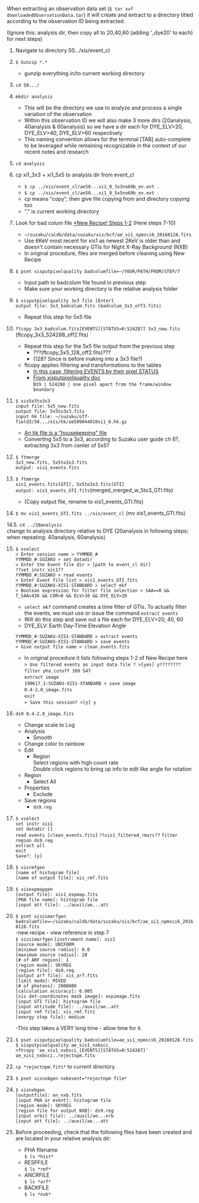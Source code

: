 When extracting an observation data set (`$ tar xvf downloadedObservationData.tar`) it will create and extract to a directory titled according to the observation ID being extracted.

(Ignore this: analysis dir, then copy all to 20,40,60 (adding '_dye20' to each) for next steps)

1. Navigate to directory 50.../xis/event_cl
2. `$ Gunzip *.*`
	- gunzip everything in/to current working directory
3. `cd 50.../`
4. `mkdir analysis`
	- This will be the directory we use to analyze and process a single variation of the observation
	- Within this observation ID we will also make 3 more dirs (20analysis, 40analysis & 60analysis) so we have a dir each for DYE\_ELV>20, DYE\_ELV>40, DYE\_ELV>60 respectively
	- This naming convention allows for the terminal [TAB] auto-complete to be leveraged while remaining recognizable in the context of our recent notes and research
5. `cd analysis`
6. cp xi1\_3x3 + xi1\_5x5 to analysis dir from event_cl  
	- `$ cp ../xis/event_cl/ae50...xi1_0_3x3no69b_ev.evt .`  
	- `$ cp ../xis/event_cl/ae50...xi1_0_5x5no69b_ev.evt .`  
	- cp means "copy", then give file copying from and directory copying too
	- "." is current working directory
7. Look for bad colum file [*New Recipe! Steps 1-2](https://heasarc.gsfc.nasa.gov/docs/suzaku/analysis/xisnxbnew.html) (Here steps 7-10)   
	- `~/suzaku/caldb/data/suzaku/xis/bcf/ae_xi1_npmsci6_20160128.fits`  
	- Use 6KeV most recent for xis1 as newest 2KeV is older than and doesn't contain necessary GTIs for Night X-Ray Background  (NXB)  
	- In original procedure, files are merged before cleaning using New Recipe
8. `$ pset xisputpixelquality badcolumfile=~/YOUR/PATH/FROM/STEP/7`
	- Input path to badcolum file found in previous step
	- Make sure your working directory is the relative analysis folder
9. `$ xisputpixelquality 3x3 file [Enter]`  
	`output file: 3x3_badcolum.fits (badcolum_3x3_off3.fits)`
	- Repeat this step for 5x5 file
10. `ftcopy 3x3_badcolum.fits[EVENTS][STATUS=0:524287] 3x3_new.fits`   (ftcopy\_3x3\_524288\_off2.fits) `
	- Repeat this step for the 5x5 file output from the previous step  
		+ ???(ftcopy\_5x5\_128_off2.fits)???
		+ (128? Since is before making into a 3x3 file?)
	- ftcopy applies filtering and transformations to the tables
		+ [In this case, filtering EVENTS by their pixel STATUS](https://heasarc.nasa.gov/docs/suzaku/processing/criteria_xis.html)
		+ [From xisputpixelquality doc](https://heasarc.gsfc.nasa.gov/lheasoft/ftools/headas/xisputpixelquality.txt)  
			`B19 | 524288 | one pixel apart from the frame/window boundary`

11. 
	`$ xis5x5to3x3`  
	`input file: 5x5_new.fits`  
	`output file: 5x5to3x3.fits`  
	`input hk file: ~/suzaku/off-field3/50.../xis/hk/ae509044010xi1_0.hk.gz`  
	- [An hk file is a "housekeeping" file](https://heasarc.gsfc.nasa.gov/lheasoft/ftools/heasarc.html)
	- Converting 5x5 to a 3x3, according to Suzaku user guide ch 6?, extracting 3x3 from center of 5x5?
12. `$ ftmerge`  
	`3x3_new.fits, 5x5to3x3.fits`  
	`output: xis1_events.fits`  
13. `$ ftmerge`  
	``xis1_events.fits[GTI], 5x5to3x3.fits[GTI]``  
	`output: xis1_events_GTI.fits`(merged\_merged\_w\_5to3\_GTI.fits)  
	- (Copy output file, rename to xis1_events\_GTI.fits)
14. `$ mv xis1_events_GTI.fits ../xis/event_cl`  (mv xis1\_events\_GTI.fits)

  14.5. `cd ../20analysis`  
  change to analysis directory relative to DYE (20analysis in following steps; when repeating: 40analysis, 60analysis)

15. `$ xselect`  
	`> Enter session name > YYMMDD_#`  
	`YYMMDD_#:SUZAKU > set datadir`  
	`> Enter the Event file dir > [path to event_cl dir]`  
	`??set instr xis1??`  
	`YYMMDD_#:SUZAKU > read events`  
	`> Enter Event file list > xis1_events_GTI.fits`  
	`YYMMDD_#:SUZAKU-XIS1-STANDARD > select mkf`  
	`> Boolean expression for filter file selection > SAA==0 && T_SAA>436 && COR>8 && ELV>10 && DYE_ELV>20`  
	- `select mkf` command creates a time filter of GTIs. To actually filter the events, we must use or issue the command `extract events`  
	- Will do this step and save out a file each for DYE_ELV>20, 40, 60
	- DYE_ELV: Earth Day-Time Elevation Angle

	`YYMMDD_#:SUZAKU-XIS1-STANDARD > extract events`  
	`YYMMDD_#:SUZAKU-XIS1-STANDARD > save events`  
	`> Give output file name > clean_events.fits`  
	- In original procedure it lists following steps 1-2 of New Recipe here  
	`> Use filtered events as input data file ? >[yes] y????????`
	`filter pha_cutoff 109 547`  
	`extract image`  
	`190617_1:SUZAKU-XIS1-STANDARD > save image`  
	`0.4-2.0_image.fits`  
	`exit`  
	`> Save this session? >[y] y`  
16. `ds9 0.4-2.0_image.fits`  
	- Change scale to Log  
	- Analysis  
		+ Smooth  
	- Change color to rainbow  
	- Edit  
		+ Region  
		Select regions with high count rate  
		Double click regions to bring up info to edit like angle for rotation
	+ Region  
		* Select All  
	+ Properties  
		* Exclude  
	+ Save regions  
		* `ds9.reg`  
17. `$ xselect`  
	`set instr xis1`  
	`set datadir []`  
	`read events [clean_events.fits]` 
	`??xis1_filtered_rmsrc??` 
	`filter region ds9.reg`  
	`extract all`  
	`exit`  
	`Save?: [y]`
18. `$ xisrmfgen`   
	`[name of histogram file]`  
	`[name of output file]: xis_rmf.fits`  
19. `$ xisexpmapgen`  
	`[output file]: xis1_expmap.fits`  
	`[PHA file name]: histogram file`  
	`[input att file]: ../auxil/ae...att`  
20. `$ pset xissimarfgen badcolumfile=~/suzaku/caldb/data/suzaku/xis/bcf/ae_xi1_npmsci6_20160128.fits`  
-new recipe - view reference in step 7  
	`$ xissimarfgen`
		`[instrument name]: xis1`  
		`[source mode]: UNIFORM`  
		`[minimum source radius]: 0.0`  
		`[maximum source radius]: 20`  
		`[# of ARF region]: 1`  
		`[region mode]: SKYREG`  
		`[region file]: ds9.reg`  
		`[output arf file]: xis_arf.fits`  
		`[limit mode]: MIXED`  
		`[# of photons]: 2000000`  
		`[calculation accuracy]: 0.005`  
		`[xis det-coordinates mask image]: expimage.fits`  
		`[input GTI file]: histogram file`  
		`[input attitude file]: ../auxil/ae..att`  
		`[input rmf file]: xis_rmf.fits`  
		`[energy step file]: medium`  
		
	-This step takes a VERY long time - allow time for it.
		
21. `$ pset xisputpixelquality badcolumfile=ae_xi1_npmsci6_20160128.fits`  
	`$ xisputpixelquality ae_xis1_nxbsci_`  
	`>ftcopy 'ae_xis1_nxbsci_[EVENTS][STATUS=0:524287]' ae_xis1_nxbsci..rejectnpm.fits`

22. `cp *rejectnpm.fits*` to current directory  

23. `$ pset xisnxbgen nxbevent=*rejectnpm file*`  

24. `$ xisnxbgen`  
	`[outputfile]: en_nxb.fits`  
	`[input PHA or event]: histogram file`  
	`[region mode]: SKYREG`  
	`[region file for output NXB]: ds9.reg`  
	`[input orbit file]: ../auxil/ae...orb`  
	`[input att file]: ../auxil/ae...att`  
	
25. Before proceeding, check that the following files have been created and are located in your relative analysis dir:  
	- PHA filename  
`$ ls *hist*`  
	- RESPFILE  
`$ ls *rmf*`  
	- ANCRFILE  
`$ ls *arf*`  
	- BACKFILE  
`$ ls *nxb*`  





